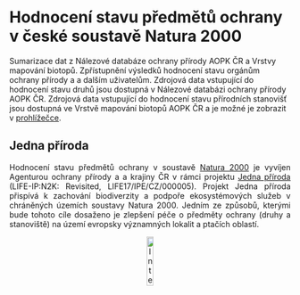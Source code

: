 Hodnocení stavu předmětů ochrany v české soustavě Natura 2000
================
Sumarizace dat z Nálezové databáze ochrany přírody AOPK ČR a Vrstvy mapování biotopů. Zpřístupnění výsledků hodnocení stavu orgánům ochrany přírody a a dalším uživatelům.
Zdrojová data vstupující do hodnocení stavu druhů jsou dostupná v Nálezové databázi ochrany přírody AOPK ČR.
Zdrojová data vstupující do hodnocení stavu přírodních stanovišť jsou dostupná ve Vrstvě mapování biotopů AOPK ČR a je možné je zobrazit v <a href="https://experience.arcgis.com/experience/f53853f23a7241fc8f197b8675a74af2/page/Page/?draft=true&views=View-4">prohlížečce</a>.

## Jedna příroda
<p align="justify">Hodnocení stavu předmětů ochrany v soustavě <a href="https://natura2000.cz/Lokalita/Lokality">Natura 2000</a> je vyvíjen Agenturou ochrany přírody a a krajiny ČR v rámci projektu <a href="https://www.jednapriroda.cz/">Jedna příroda</a> (LIFE-IP:N2K: Revisited, LIFE17/IPE/CZ/000005). Projekt Jedna příroda přispívá k zachování biodiverzity a podpoře ekosystémových služeb v chráněných územích soustavy Natura 2000. Jedním ze způsobů, kterými bude tohoto cíle dosaženo je zlepšení péče o předměty ochrany (druhy a stanoviště) na území evropsky významných lokalit a ptačích oblastí.</p> 

<p align="center"><a href="#"><img src="https://www.jednapriroda.cz/wp-content/uploads/2020/02/logaJednaPriroda_183x100.png" alt="Integrace přístupu adaptivního managementu a dostupných poznatků - převzato z Gilson et al. (2019)" width="15%" height="15%" /></a></p>
